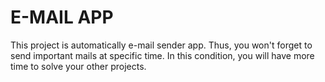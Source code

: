 # E-MAIL APP

This project is automatically e-mail sender app. Thus, you won't forget to send important mails at specific time.
In this condition, you will have more time to solve your other projects.